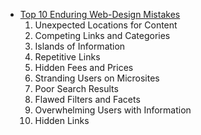 - [Top 10 Enduring Web-Design Mistakes](https://www.nngroup.com/articles/top-10-enduring/)
    1. Unexpected Locations for Content
    2. Competing Links and Categories
    3. Islands of Information
    4. Repetitive Links
    5. Hidden Fees and Prices
    6. Stranding Users on Microsites
    7. Poor Search Results
    8. Flawed Filters and Facets
    9. Overwhelming Users with Information
    10. Hidden Links